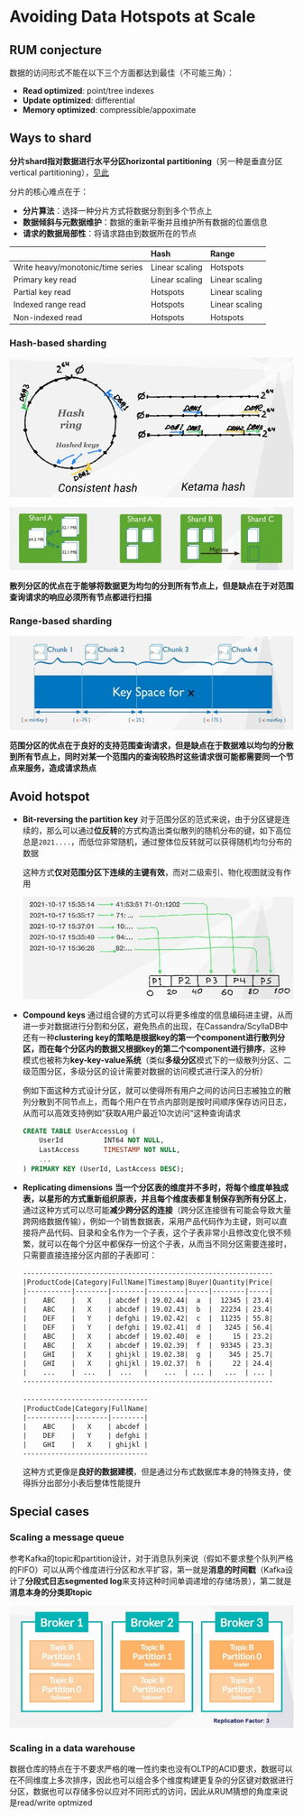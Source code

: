 # Avoiding Data Hotspots at Scale

## RUM conjecture

数据的访问形式不能在以下三个方面都达到最佳（不可能三角）：

- **Read optimized**: point/tree indexes
- **Update optimized**: differential
- **Memory optimized**: compressible/appoximate

## Ways to shard

**分片shard指对数据进行水平分区horizontal partitioning**（另一种是垂直分区vertical partitioning），[见此](https://github.com/JasonYuchen/notes/blob/master/cmu15.445/13.Query_Execution_II.md#2-%E6%95%B0%E6%8D%AE%E5%BA%93%E5%88%86%E5%8C%BA-database-partitioning)

分片的核心难点在于：

- **分片算法**：选择一种分片方式将数据分割到多个节点上
- **数据倾斜与元数据维护**：数据的重新平衡并且维护所有数据的位置信息
- **请求的数据局部性**：将请求路由到数据所在的节点

||Hash|Range|
|:-|:-|:-|
|Write heavy/monotonic/time series|Linear scaling|Hotspots|
|Primary key read|Linear scaling|Linear scaling|
|Partial key read|Hotspots|Linear scaling|
|Indexed range read|Hotspots|Linear scaling|
|Non-indexed read|Hotspots|Hotspots|

### Hash-based sharding

![p01](images/shard01.png)

![p02](images/shard02.png)

**散列分区的优点在于能够将数据更为均匀的分到所有节点上，但是缺点在于对范围查询请求的响应必须所有节点都进行扫描**

### Range-based sharding

![p03](images/shard03.png)

**范围分区的优点在于良好的支持范围查询请求，但是缺点在于数据难以均匀的分散到所有节点上，同时对某一个范围内的查询较热时这些请求很可能都需要同一个节点来服务，造成请求热点**

## Avoid hotspot

- **Bit-reversing the partition key**
  对于范围分区的范式来说，由于分区键是连续的，那么可以通过**位反转**的方式构造出类似散列的随机分布的键，如下高位总是`2021....`，而低位非常随机，通过整体位反转就可以获得随机均匀分布的数据

  这种方式**仅对范围分区下连续的主键有效**，而对二级索引、物化视图就没有作用

  ![p04](images/shard04.png)

- **Compound keys**
  通过组合键的方式可以将更多维度的信息编码进主键，从而进一步对数据进行分割和分区，避免热点的出现，在Cassandra/ScyllaDB中还有一种**clustering key的策略是根据key的第一个component进行散列分区，而在每个分区内的数据又根据key的第二个component进行排序**，这种模式也被称为**key-key-value系统**（类似**多级分区**模式下的一级散列分区、二级范围分区，多级分区的设计需要对数据的访问模式进行深入的分析）

  例如下面这种方式设计分区，就可以使得所有用户之间的访问日志被独立的散列分散到不同节点上，而每个用户在节点内部则是按时间顺序保存访问日志，从而可以高效支持例如”获取A用户最近10次访问“这种查询请求

  ```SQL
  CREATE TABLE UserAccessLog (
      UserId          INT64 NOT NULL, 
      LastAccess      TIMESTAMP NOT NULL,
      ...
  ) PRIMARY KEY (UserId, LastAccess DESC);
  ```

- **Replicating dimensions**
  **当一个分区表的维度并不多时，将每个维度单独成表，以星形的方式重新组织原表，并且每个维度表都复制保存到所有分区上**，通过这种方式可以尽可能**减少跨分区的连接**（跨分区连接很有可能会导致大量跨网络数据传输），例如一个销售数据表，采用产品代码作为主键，则可以直接将产品代码、目录和全名作为一个子表，这个子表非常小且修改变化很不频繁，就可以在每个分区中都保存一份这个子表，从而当不同分区需要连接时，只需要直接连接分区内部的子表即可：

  ```TEXT
  --------------------------------------------------------------
  |ProductCode|Category|FullName|Timestamp|Buyer|Quantity|Price|
  |-----------|--------|--------|---------|-----|--------|-----|
  |    ABC    |   X    | abcdef | 19.02.44|  a  |  12345 | 23.4|
  |    ABC    |   X    | abcdef | 19.02.43|  b  |  22234 | 23.4|
  |    DEF    |   Y    | defghi | 19.02.42|  c  |  11235 | 55.8|
  |    DEF    |   Y    | defghi | 19.02.41|  d  |   3245 | 56.4|
  |    ABC    |   X    | abcdef | 19.02.40|  e  |     15 | 23.2|
  |    ABC    |   X    | abcdef | 19.02.39|  f  |  93345 | 23.3|
  |    GHI    |   X    | ghijkl | 19.02.38|  g  |    345 | 25.7|
  |    GHI    |   X    | ghijkl | 19.02.37|  h  |     22 | 24.4|
  |    ...    |  ...   |  ...   |    ...  | ... |   ...  | ... |
  --------------------------------------------------------------

  -------------------------------
  |ProductCode|Category|FullName|
  |-----------|--------|--------|
  |    ABC    |   X    | abcdef |
  |    DEF    |   Y    | defghi |
  |    GHI    |   X    | ghijkl |
  -------------------------------
  ```

  这种方式更像是**良好的数据建模**，但是通过分布式数据库本身的特殊支持，使得拆分出部分小表后整体性能提升

## Special cases

### Scaling a message queue

参考Kafka的topic和partition设计，对于消息队列来说（假如不要求整个队列严格的FIFO）可以从两个维度进行分区和水平扩容，第一就是**消息的时间戳**（Kafka设计了**分段式日志segmented log**来支持这种时间单调递增的存储场景），第二就是**消息本身的分类即topic**

![p05](images/shard05.png)

### Scaling in a data warehouse

数据仓库的特点在于不要求严格的唯一性约束也没有OLTP的ACID要求，数据可以在不同维度上多次排序，因此也可以组合多个维度构建更复杂的分区键对数据进行分区，数据也可以存储多份以应对不同形式的访问，因此从RUM猜想的角度来说是read/write optmized
